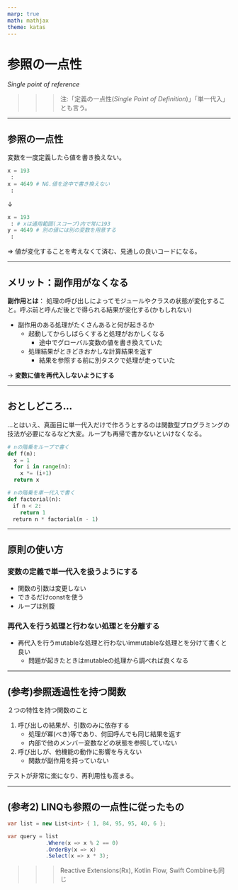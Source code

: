 ```yaml
---
marp: true
math: mathjax
theme: katas
---
```

<!--
size: 16:9
paginate: true
-->
<!-- header: 勉強会# ― エンジニアとしての解像度を高めるための勉強会-->

# 参照の一点性

_Single point of reference_

>>> 注:「定義の一点性(_Single Point of Definition_)」「単一代入」とも言う。

<!-- 初出は書籍「ソフトウェアアーキテクチャ ― ソフトウェア開発のためのパターン体系」F.ブッシュマン他, 近代科学社(2000)の
アーキテクチャ根底技法として１０点紹介されたものの１つ。よりよいモジュールの設計方針として紹介されたこの技法の中には分割と統治も含まれている。

モジュールといってもライブラリやパッケージのような大きな単位だけでなく、クラスや関数・データの集まりに対しても適用できるもので、
開発方法論やプログラミング言語の種類とは関係なく利用できるものなので覚えて行ってほしい -->
---

## 参照の一点性

変数を一度定義したら値を書き換えない。

```py
x = 193
 :
x = 4649 # NG.値を途中で書き換えない
 :
```
↓
```py
x = 193
 : # xは通用範囲(スコープ)内で常に193
y = 4649 # 別の値には別の変数を用意する
 :
```

⇒ 値が変化することを考えなくて済む、見通しの良いコードになる。

---

## メリット：副作用がなくなる

**副作用とは**： 処理の呼び出しによってモジュールやクラスの状態が変化すること。呼ぶ前と呼んだ後とで得られる結果が変化する(かもしれない)

- 副作用のある処理がたくさんあると何が起きるか
    - 起動してからしばらくすると処理がおかしくなる
        - 途中でグローバル変数の値を書き換えていた
    - 処理結果がときどきおかしな計算結果を返す
        - 結果を参照する前に別タスクで処理が走っていた

→ **変数に値を再代入しないようにする**

<!-- 少し遠いところの話になるけれど、並行処理(マルチタスク/マルチスレッド)で安全なプログラムが書けるようになる -->

---

## おとしどころ…

…とはいえ、真面目に単一代入だけで作ろうとするのは関数型プログラミングの技法が必要になるなど大変。ループも再帰で書かないといけなくなる。

```py
# nの階乗をループで書く
def f(n):
  x = 1
  for i in range(n):
    x *= (i+1)
  return x
```
```py
# nの階乗を単一代入で書く
def factorial(n):
　if n < 2:
    return 1
　return n * factorial(n - 1)
```

<!-- ちなみに再帰は２-３種類のパターンがあるだけなので、それさえ覚えてしまえば意外と頭に入ってきます。及び腰になっている人もこの記事とかで読んでおくと良いです。
再帰が分かった気になれるスライド : https://speakerdeck.com/kishida/write-a-executable-process-for-ai-era
-->

---
## 原則の使い方

### 変数の定義で単一代入を扱うようにする

- 関数の引数は変更しない
- できるだけconstを使う
- ループは別腹

### 再代入を行う処理と行わない処理とを分離する

- 再代入を行うmutableな処理と行わないimmutableな処理とを分けて書くと良い
    - 問題が起きたときはmutableの処理から調べれば良くなる

<!-- Webから入ってきた、厳密にはドメイン駆動設計で言葉が定義された「リポジトリパターン」のように、情報を特定の場所にまとめておいて
他の場所ではその操作のみ書くというのも。WPFやWinUIで使われることの多いMVVMパターンもそう。
画面表示に必要なデータ(ViewModel)を画面表示処理(View)そのものとは切り離しておくことで、画面表示を参照透過に作るパターンといえる。
さらに拡張させると、ViewModelすらもModelと連携させるMVというパターンもある。これはSwiftUI界隈。
-->
<!-- 言葉として定義と代入とを分けて考えると良いかも。 -->

<!-- 再代入するということは、その変数に状態を持たせているという表現もできる。あるときはこういう値、別のあるときはこういう値、というように。
ソフトウェアを作るときは状態遷移モデルをイメージできるようになろう、あるいは、状態をできるだけ減らしていこうということで言われているが、
変数１つ１つを取ってみても状態が生まれていることを考えると、おいそれと変数の値を変更していくのが怖くなるのじゃないかなと思う。
 -->

---

<!-- ところで状態を持たないようにするのは、変数だけでなく、関数なども同じことが言える。関数が実行されるとき状態が変化しないようにして、
同じ引数であれば必ず同じ結果を返すというのも安定した処理が実現できる。副作用がないから。
これを参照透過性を持つ関数と呼んで、今のプログラミングスタイルではこの考え方を強く取り入れていくことが重要なのでついでに紹介します。-->

## (参考)参照透過性を持つ関数

２つの特性を持つ関数のこと

1. 呼び出しの結果が、引数のみに依存する
    - 処理が冪(べき)等であり、何回呼んでも同じ結果を返す
    - 内部で他のメンバー変数などの状態を参照していない
2. 呼び出しが、他機能の動作に影響を与えない
    - 関数が副作用を持っていない

テストが非常に楽になり、再利用性も高まる。

---

## (参考2) LINQも参照の一点性に従ったもの

```cs
var list = new List<int> { 1, 84, 95, 95, 40, 6 };

var query = list
            .Where(x => x % 2 == 0)
            .OrderBy(x => x)
            .Select(x => x * 3);
```

<!-- 呼んだ後もlistが変化していないこと、１つ１つの途中で新しいリストが生まれている(処理の効率上、毎回作っている訳では無いが)
ところで、プログラミングは状態を変化させていって出力を得ることが目的だが、こういうLINQや再帰とかはソースコード上に
状態が見つからない。どこにあるのだろう？
返り値など、プログラムの上を流れるデータに状態が載っている。このストリームに副作用を閉じ込めるのも、参照の一点性を
守って保守性を高めるための工夫になるし、関数型プログラミングにおけるモナドの１つとして役に立つと思う。
デバッグしにくいけどね。 -->

>>> Reactive Extensions(Rx), Kotlin Flow, Swift Combineも同じ

<!-- 最近、Rx系のライブラリとしてC#ではR3が登場して話題になってます。現代の「async/awaitがあればRx要らなくない？」に
向き合い、RxのメッセージングをLINQとして処理できる、オブザーバーパターンのベストプラクティスとして再設計されたライブラリになっているので要チェック。
R３関連リンク：
https://github.com/Cysharp/R3
https://neue.cc/2024/02/27_R3.html
 -->

<!--
Q&A: 中で状態を持たないクラスや関数を扱う場合、引数が大量になる場合はどうしたらいい？
→ それぞれがまったく別の情報であれば、大量になっていても別に構わない。ただ、同じカテゴリーの情報があるとすれば、
グルーピングしたクラスや構造体にまとめてから渡すとよい。例えば２次元平面上の２つの点を渡すと距離が得られる関数があったとして、
その関数の引数に x1,y1,x2,y2 と渡すか、あるいはPoint型みたいなものを作って p1, p2 と渡すかどちらが分かりやすいかという話になる。
一方で後者のp1,p2だと、関数を呼ぶときに毎回Point型に変換しなければならない手間を感じるかもだが、言っても1-2行増えるだけだし、
意味は強化されるので問題なしと考えた方が保守性がよい。
-->